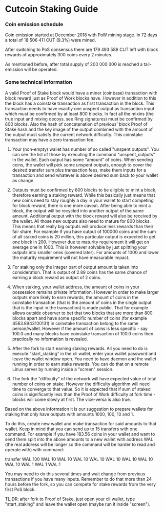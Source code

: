 # Cutcoin Staking Guide

### Coin emission schedule

Coin emission started at December 2018 with PoW mining stage. In 72 days a total of 18 506 411 CUT (9.3%) were mined.

After switching to PoS consensus there are 179 493 589 CUT left with block rewards of approximately 300 coins every 2 minutes.

As mentioned before, after total supply of 200 000 000 is reached a tail-emission will be operated. 

### Some technical information

A valid Proof of Stake block would have a miner (coinbase) transaction with block reward just as Proof of Work blocks have. 
However in addition to this the block has a coinstake transaction as first transaction in the block. 
This transaction needs to have exactly one unspent output as transaction input which must be confirmed by at least 800 blocks. 
In fact all the mixins (the true input and mixing decoys, see Ring signatures) must be confirmed by 800 blocks. 
Also the hash of concatenation of previous' block Proof of Stake hash and the key image of the output combined with the amount of the output must satisfy 
the current network difficulty. This coinstake transaction may have a zero transaction fee. 

1. Your (non-empty) wallet has number of so called "unspent outputs".
You can see the list of those by executing the command "unspent_outputs" in the wallet. 
Each output has some "amount" of coins. 
When sending coins, the wallet will pick some unspent outputs, enough to cover the desired transfer sum plus transaction fees, 
make them inputs for a transaction and send whatever is above desired sum back to your wallet as change.

2. Outputs must be confirmed by 800 blocks to be eligible to mint a block, therefore earning a staking reward.
While this basically just means that new coins need to stay roughly a day in your wallet to start competing for block reward, there is one more caveat. 
After being able to mint a block, the output will be recycled into another output of the same amount. 
Additional output with the block reward will also be received by the wallet. 
All those new outputs also need to mature for 800 blocks. 
This means that really big outputs will produce less rewards than their fair share. 
For example if you have output of 100000 coins and the sum of all staked coins is 20 million, this particular output is expected to get one block in 200. 
However due to maturity requirement it will get on average one in 1000. 
This is however solvable by just splitting your outputs into smaller ones (covered later). 
For amounts of 1000 and lower the maturity requirement will not have measurable impact.

3. For staking only the integer part of output amount is taken into consideration.
That is output of 2.89 coins has the same chance of earning a block reward as output of 2 coins.

4. When staking, your wallet address, the amount of coins in your possession remains private information.
However in order to make larger outputs more likely to earn rewards, the amount of coins in the coinstake transaction 
(that is the amount of coins in the single output that is the input in the transaction) is made public. 
That for example allows outside observer to bet that two blocks that are more than 800 blocks apart and have some specific number of coins 
(for example 4563.8943100131) in coinstake transaction belong to the same person/wallet. 
However if the amount of coins is less specific - say 100.0 and many blocks have coinstake transaction of 100.0 coins then practically no information is revealed.

5. After the fork to start earning staking rewards.
All you need to do is execute "start_staking" in the cli wallet, enter your wallet password and leave the wallet window open. 
You need to have daemon and the wallet running in order to earn stake rewards. You can do that on a remote Linux server by running inside a "screen" session.

6. The fork the "difficulty" of the network will have expected value of total number of coins on stake.
However the difficulty algorithm will need time to converge to that value. 
So it is expected that if sum of staked coins is significantly less than the Proof of Work difficulty at fork time - blocks will come slowly at first. 
The vice-versa is also true.

Based on the above information it is our suggestion to prepare wallets for staking that only have outputs with amounts 1000, 100, 10 and 1.

To do this, create new wallet and make transaction for said amounts to that wallet. Keep in mind that you can send up to 15 transfers with one command. 
For example if you have 183.56 coins in your wallet and want to send them split into the above amounts to a new wallet with address WAL 
(the real address will be longer so the command will be harder to read and operate with) with command:

transfer WAL 100 WAL 10 WAL 10 WAL 10 WAL 10 WAL 10 WAL 10 WAL 10 WAL 10 WAL 1 WAL 1 WAL 1 

You may need to do this several times and wait change from previous transactions if you have many inputs. 
Remember to do that more than 24 hours before the fork, so you can compete for stake rewards from the very first PoS block.

TL;DR: after fork to Proof of Stake, just open your cli wallet, type "start_staking" and leave the wallet open (maybe run it inside "screen").

